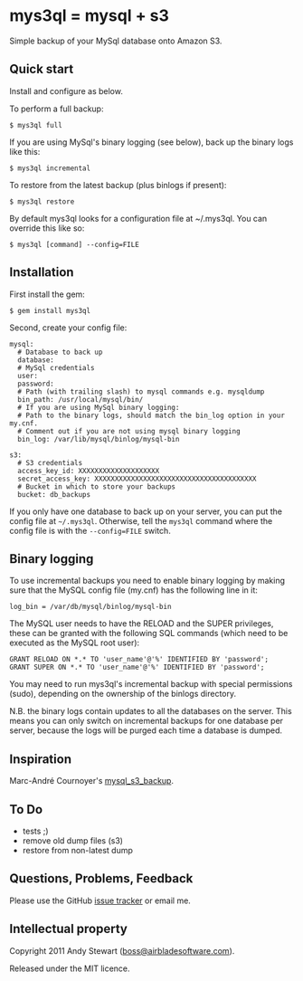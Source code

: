 # mys3ql = mysql + s3

Simple backup of your MySql database onto Amazon S3.


## Quick start

Install and configure as below.

To perform a full backup:

    $ mys3ql full

If you are using MySql's binary logging (see below), back up the binary logs like this:

    $ mys3ql incremental

To restore from the latest backup (plus binlogs if present):

    $ mys3ql restore

By default mys3ql looks for a configuration file at ~/.mys3ql.  You can override this like so:

    $ mys3ql [command] --config=FILE


## Installation

First install the gem:

    $ gem install mys3ql

Second, create your config file:

    mysql:
      # Database to back up
      database:
      # MySql credentials
      user:
      password:
      # Path (with trailing slash) to mysql commands e.g. mysqldump
      bin_path: /usr/local/mysql/bin/
      # If you are using MySql binary logging:
      # Path to the binary logs, should match the bin_log option in your my.cnf.
      # Comment out if you are not using mysql binary logging
      bin_log: /var/lib/mysql/binlog/mysql-bin

    s3:
      # S3 credentials
      access_key_id: XXXXXXXXXXXXXXXXXXXX
      secret_access_key: XXXXXXXXXXXXXXXXXXXXXXXXXXXXXXXXXXXXXXXX
      # Bucket in which to store your backups
      bucket: db_backups

If you only have one database to back up on your server, you can put the config file at `~/.mys3ql`.  Otherwise, tell the `mys3ql` command where the config file is with the `--config=FILE` switch.

## Binary logging

To use incremental backups you need to enable binary logging by making sure that the MySQL config file (my.cnf) has the following line in it:

    log_bin = /var/db/mysql/binlog/mysql-bin

The MySQL user needs to have the RELOAD and the SUPER privileges, these can be granted with the following SQL commands (which need to be executed as the MySQL root user):

    GRANT RELOAD ON *.* TO 'user_name'@'%' IDENTIFIED BY 'password';
    GRANT SUPER ON *.* TO 'user_name'@'%' IDENTIFIED BY 'password';

You may need to run mys3ql's incremental backup with special permissions (sudo), depending on the ownership of the binlogs directory.

N.B. the binary logs contain updates to all the databases on the server.  This means you can only switch on incremental backups for one database per server, because the logs will be purged each time a database is dumped.


## Inspiration

Marc-André Cournoyer's [mysql_s3_backup](https://github.com/macournoyer/mysql_s3_backup).


## To Do

- tests ;)
- remove old dump files (s3)
- restore from non-latest dump


## Questions, Problems, Feedback

Please use the GitHub [issue tracker](https://github.com/airblade/mys3ql/issues) or email me.


## Intellectual property

Copyright 2011 Andy Stewart (boss@airbladesoftware.com).

Released under the MIT licence.
